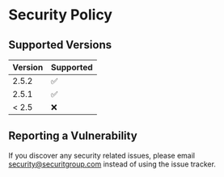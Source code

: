 # Security Policy

## Supported Versions

| Version | Supported          |
| ------- | ------------------ |
| 2.5.2   | :white_check_mark: |
| 2.5.1   | :white_check_mark: |
| < 2.5   | :x:                |

## Reporting a Vulnerability

If you discover any security related issues, please email security@securitgroup.com instead of using the issue tracker.
